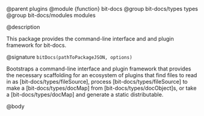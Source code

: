 @parent plugins
@module {function} bit-docs
@group bit-docs/types types
@group bit-docs/modules modules

@description

This package provides the command-line interface and and plugin framework for
bit-docs.

@signature `bitDocs(pathToPackageJSON, options)`

Bootstraps a command-line interface and plugin framework that provides the
necessary scaffolding for an ecosystem of plugins that find files to read in
as [bit-docs/types/fileSource], process [bit-docs/types/fileSource] to make a
[bit-docs/types/docMap] from [bit-docs/types/docObject]s, or take a
[bit-docs/types/docMap] and generate a static distributable.

@body
